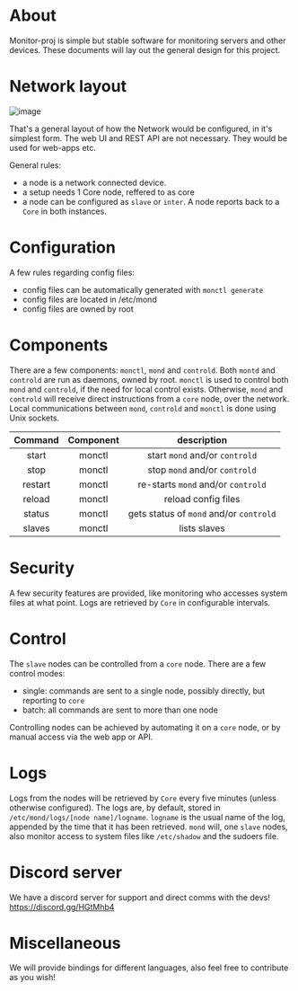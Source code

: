 # About
Monitor-proj is simple but stable software for monitoring
servers and other devices. These documents will lay out
the general design for this project.



# Network layout
![image](https://images.discordapp.net/.eJwNw1EOgyAMANC7cAAKjCrzNgQJGrUltGYfy-4-X_K-5h6nWcym2mUBWHcpPFYryiO3ahtzO2vuu9jCF2TVXLarkgqEgPj2iDE5jBO6lCC8fApxmtHPPjh8wk0H8Ydsp2Z-fwaRIs8.wF5mT8RenMaM3f0E8_Bqf1xINxI "layout")

That's a general layout of how the Network would be configured, in it's simplest form. The web UI and REST API are not necessary. They would be used for web-apps etc.

General rules:
* a node is a network connected device.
* a setup needs 1 Core node, reffered to as core
* a node can be configured as `slave` or `inter`. A node reports back to a `Core` in both instances.


# Configuration

A few rules regarding config files:
* config files can be automatically generated with `monctl generate`
* config files are located in /etc/mond
* config files are owned by root



# Components
There are a few components: `monctl`, `mond` and `controld`. Both `montd` and `controld` are run
as daemons, owned by root. `monctl` is used to control both `mond` and `controld`, if the need
for local control exists. Otherwise, `mond` and `controld` will receive direct instructions from
a `core` node, over the network. Local communications between `mond`, `controld` and `monctl`
is done using Unix sockets.

|  Command  |  Component  |  description  |
|:---------:|:-----------:|:-------------:|
|start      |monctl       | start `mond` and/or `controld`|
|stop       |monctl       | stop `mond` and/or `controld`|
|restart    |monctl       | re-starts `mond` and/or `controld`|
|reload     |monctl       | reload config files|
|status     |monctl       | gets status of `mond` and/or `controld`|
|slaves     |monctl       | lists slaves|



# Security
A few security features are provided, like monitoring who accesses system files at what point.
Logs are retrieved by `Core` in configurable intervals.

# Control
The `slave` nodes can be controlled from a `core` node.
There are a few control modes:
* single: commands are sent to a single node, possibly directly, but reporting to `core`
* batch: all commands are sent to more than one node

Controlling nodes can be achieved by automating it on a `core` node, or by manual access via the web app
or API.

# Logs
Logs from the nodes will be retrieved by `Core` every five minutes (unless otherwise configured). The logs
are, by default, stored in `/etc/mond/logs/[node name]/logname`. `logname` is the usual name of the log,
appended by the time that it has been retrieved. `mond` will, one `slave` nodes, also monitor access to
system files like `/etc/shadow` and the sudoers file. 

# Discord server
We have a discord server for support and direct comms with the devs!
https://discord.gg/HGtMhb4
# Miscellaneous
We will provide bindings for different languages, also feel free to contribute as you wish!
